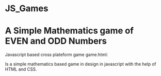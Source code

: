 # JS_Games

# A Simple Mathematics game of EVEN and ODD Numbers

Javascript based cross plateform game game.html:

Is a simple mathematics based game in design in javascript with the help of HTML and CSS.